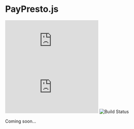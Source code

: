 # PayPresto.js

![npm](https://img.shields.io/npm/v/paypresto.js)
![License](https://img.shields.io/github/license/libitx/paypresto.js?color=informational)
![Build Status](https://img.shields.io/github/workflow/status/libitx/paypresto.js/Node.js%20CI)

Coming soon...